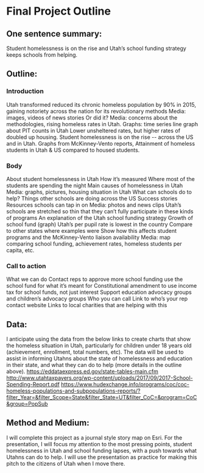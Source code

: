 # Final Project Outline

## One sentence summary: 
Student homelessness is on the rise and Utah’s school funding strategy keeps schools from helping.

## Outline:
### Introduction
Utah transformed reduced its chronic homeless population by 90% in 2015, gaining notoriety across the nation for its revolutionary methods 
	Media: images, videos of news stories
Or did it? 
	Media: concerns about the methodologies, rising homeless rates in Utah. Graphs: time series line graph about PIT counts in Utah
	Lower unsheltered rates, but higher rates of doubled up housing. 
Student homelessness is on the rise -- across the US and in Utah. 
	Graphs from McKinney-Vento reports, Attainment of homeless students in Utah & US compared to housed students.
### Body
About student homelessness in Utah
	How it’s measured
	Where most of the students are spending the night
	Main causes of homelessness in Utah
	Media: graphs, pictures, housing situation in Utah
What can schools do to help?
	Things other schools are doing across the US
	Success stories
	Resources schools can tap in on
	Media: photos and news clips
Utah’s schools are stretched so thin that they can’t fully participate in these kinds of programs
	An explanation of the Utah school funding strategy
	Growth of school fund (graph)
Utah’s per pupil rate is lowest in the country 
	Compare to other states where examples were
	Show how this affects student programs and the McKinney-Vento liaison availability
	Media: map comparing school funding, achievement rates, homeless students per capita, etc.
### Call to action
What we can do
	Contact reps to approve more school funding
	use the school fund for what it’s meant for
	Constitutional amendment to use income tax for school funds, not just interest
Support education advocacy groups and children’s advocacy groups
	Who you can call
	Link to who’s your rep contact website
	Links to local charities that are helping with this

## Data:
I anticipate using the data from the below links to create charts that show the homeless situation in Utah, particularly for children under 18 years old (achievement, enrollment, total numbers, etc). The data will be used to assist in informing Utahns about the state of homelessness and education in their state, and what they can do to help (more details in the outline above).
https://eddataexpress.ed.gov/state-tables-main.cfm 
http://www.utahtaxpayers.org/wp-content/uploads/2017/09/2017-School-Spending-Report.pdf 
https://www.hudexchange.info/programs/coc/coc-homeless-populations-and-subpopulations-reports/?filter_Year=&filter_Scope=State&filter_State=UT&filter_CoC=&program=CoC&group=PopSub 

## Method and Medium:
I will complete this project as a journal style story map on Esri. For the presentation, I will focus my attention to the most pressing points, student homelessness in Utah and school funding lapses, with a push towards what Utahns can do to help. I will use the presentation as practice for making this pitch to the citizens of Utah when I move there. 


